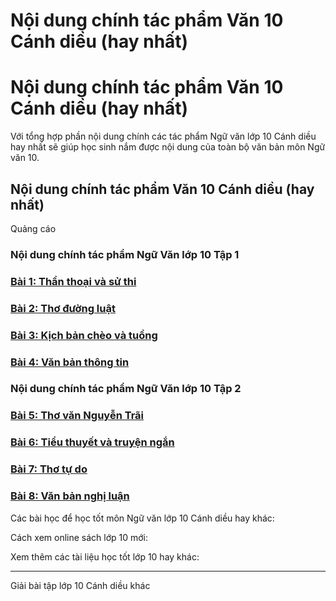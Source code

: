 # Nội dung chính tác phẩm Văn 10 Cánh diều (hay nhất)

# Nội dung chính tác phẩm Văn 10 Cánh diều (hay nhất)

Với tổng hợp phần nội dung chính các tác phẩm Ngữ văn lớp 10 Cánh diều hay nhất sẽ giúp học sinh nắm được nội dung của toàn bộ văn bản môn Ngữ văn 10.

## Nội dung chính tác phẩm Văn 10 Cánh diều (hay nhất)

Quảng cáo

### Nội dung chính tác phẩm Ngữ Văn lớp 10 Tập 1

### [**Bài 1: Thần thoại và sử thi**](https://vietjack.com/soan-van-lop-10-cd/bai-1-than-thoai-va-su-thi.jsp)

### [**Bài 2: Thơ đường luật**](https://vietjack.com/soan-van-lop-10-cd/bai-2-tho-duong-luat.jsp)

### [**Bài 3: Kịch bản chèo và tuồng**](https://vietjack.com/soan-van-lop-10-cd/bai-3-kich-ban-cheo-va-tuong.jsp)

### [**Bài 4: Văn bản thông tin**](https://vietjack.com/soan-van-lop-10-cd/bai-4-van-ban-thong-tin.jsp)

### Nội dung chính tác phẩm Ngữ Văn lớp 10 Tập 2

### [**Bài 5: Thơ văn Nguyễn Trãi**](https://vietjack.com/soan-van-lop-10-cd/bai-5-tho-van-nguyen-trai.jsp)

### [**Bài 6: Tiểu thuyết và truyện ngắn**](https://vietjack.com/soan-van-lop-10-cd/bai-6-tieu-thuyet-va-truyen-ngan.jsp)

### [**Bài 7: Thơ tự do**](https://vietjack.com/soan-van-lop-10-cd/bai-7-tho-tu-do.jsp)

### [**Bài 8: Văn bản nghị luận**](https://vietjack.com/soan-van-lop-10-cd/bai-8-van-ban-nghi-luan.jsp)

Các bài học để học tốt môn Ngữ văn lớp 10 Cánh diều hay khác:

Cách xem online sách lớp 10 mới:

Xem thêm các tài liệu học tốt lớp 10 hay khác:

* * *

Giải bài tập lớp 10 Cánh diều khác
